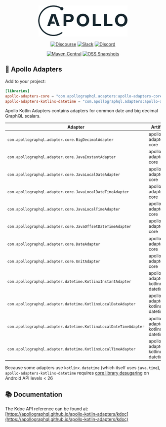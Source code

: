 <div align="center">

<p>
	<a href="https://www.apollographql.com/"><img src="https://raw.githubusercontent.com/apollographql/apollo-client-devtools/a7147d7db5e29b28224821bf238ba8e3a2fdf904/assets/apollo-wordmark.svg" height="100" alt="Apollo Client"></a>
</p>

[![Discourse](https://img.shields.io/discourse/topics?label=Discourse&server=https%3A%2F%2Fcommunity.apollographql.com&logo=discourse&color=467B95&style=flat-square)](http://community.apollographql.com/new-topic?category=Help&tags=mobile,client)
[![Slack](https://img.shields.io/static/v1?label=kotlinlang&message=apollo-kotlin&color=A97BFF&logo=slack&style=flat-square)](https://app.slack.com/client/T09229ZC6/C01A6KM1SBZ)
[![Discord](https://img.shields.io/discord/1022972389463687228.svg?color=7389D8&labelColor=6A7EC2&logo=discord&logoColor=ffffff&style=flat-square)](https://discord.com/invite/graphos)

[![Maven Central](https://img.shields.io/maven-central/v/com.apollographql.adapters/apollo-adapters-core?style=flat-square)](https://central.sonatype.com/namespace/com.apollographql.adapters)
[![OSS Snapshots](https://img.shields.io/nexus/s/com.apollographql.adapters/apollo-adapters-core?server=https%3A%2F%2Fs01.oss.sonatype.org&label=oss-snapshots&style=flat-square)](https://s01.oss.sonatype.org/content/repositories/snapshots/com/apollographql/adapters/)

</div>

## 🚀 Apollo Adapters

Add to your project:

```toml
[libraries]
apollo-adapters-core = "com.apollographql.adapters:apollo-adapters-core:%latest_version%"
apollo-adapters-kotlinx-datetime = "com.apollographql.adapters:apollo-adapters-kotlinx-datetime:%latest_version%"
```

Apollo Kotlin Adapters contains adapters for common date and big decimal GraphQL scalars.

| Adapter                                                          | Artifact                         | Description                                                                                      |
|------------------------------------------------------------------|----------------------------------|--------------------------------------------------------------------------------------------------|
| `com.apollographql.adapter.core.BigDecimalAdapter`               | apollo-adapters-core             | For a Multiplatform `com.apollographql.adapter.core.BigDecimal` class holding big decimal values |
| `com.apollographql.adapter.core.JavaInstantAdapter`              | apollo-adapters-core             | For `java.time.Instant` ISO8601 dates                                                            |
| `com.apollographql.adapter.core.JavaLocalDateAdapter`            | apollo-adapters-core             | For `java.time.LocalDate` ISO8601 dates                                                          |
| `com.apollographql.adapter.core.JavaLocalDateTimeAdapter`        | apollo-adapters-core             | For `java.time.LocalDateTime` ISO8601 dates                                                      |
| `com.apollographql.adapter.core.JavaLocalTimeAdapter`            | apollo-adapters-core             | For `java.time.LocalTime` ISO8601 dates                                                          |
| `com.apollographql.adapter.core.JavaOffsetDateTimeAdapter`       | apollo-adapters-core             | For `java.time.OffsetDateTime` ISO8601 dates                                                     |
| `com.apollographql.adapter.core.DateAdapter`                     | apollo-adapters-core             | For `java.util.Date` ISO8601 dates                                                               |
| `com.apollographql.adapter.core.UnitAdapter`                     | apollo-adapters-core             | For `kotlin.Unit` values                                                                         |
| `com.apollographql.adapter.datetime.KotlinxInstantAdapter`       | apollo-adapters-kotlinx-datetime | For `kotlinx.datetime.Instant` ISO8601 dates                                                     |
| `com.apollographql.adapter.datetime.KotlinxLocalDateAdapter`     | apollo-adapters-kotlinx-datetime | For `kotlinx.datetime.LocalDate` ISO8601 dates                                                   |
| `com.apollographql.adapter.datetime.KotlinxLocalDateTimeAdapter` | apollo-adapters-kotlinx-datetime | For `kotlinx.datetime.LocalDateTime` ISO8601 dates                                               |
| `com.apollographql.adapter.datetime.KotlinxLocalTimeAdapter`     | apollo-adapters-kotlinx-datetime | For `kotlinx.datetime.LocalTime` ISO8601 dates                                                   |

Because some adapters use `kotlinx.datetime` (which itself uses `java.time`), `apollo-adapters-kotlinx-datetime` requires [core library desugaring](https://developer.android.com/studio/write/java8-support#library-desugaring) on Android API levels < 26

## 📚 Documentation

The Kdoc API reference can be found at:<br/>
[https://apollographql.github.io/apollo-kotlin-adapters/kdoc](https://apollographql.github.io/apollo-kotlin-adapters/kdoc)

